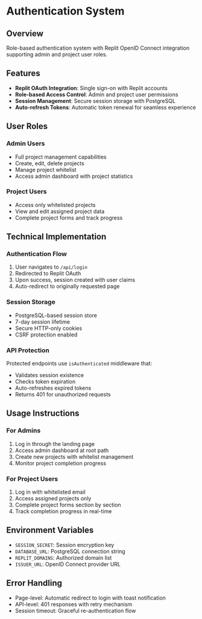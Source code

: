 # Authentication System

## Overview
Role-based authentication system with Replit OpenID Connect integration supporting admin and project user roles.

## Features
- **Replit OAuth Integration**: Single sign-on with Replit accounts
- **Role-based Access Control**: Admin and project user permissions
- **Session Management**: Secure session storage with PostgreSQL
- **Auto-refresh Tokens**: Automatic token renewal for seamless experience

## User Roles

### Admin Users
- Full project management capabilities
- Create, edit, delete projects
- Manage project whitelist
- Access admin dashboard with project statistics

### Project Users
- Access only whitelisted projects
- View and edit assigned project data
- Complete project forms and track progress

## Technical Implementation

### Authentication Flow
1. User navigates to `/api/login`
2. Redirected to Replit OAuth
3. Upon success, session created with user claims
4. Auto-redirect to originally requested page

### Session Storage
- PostgreSQL-based session store
- 7-day session lifetime
- Secure HTTP-only cookies
- CSRF protection enabled

### API Protection
Protected endpoints use `isAuthenticated` middleware that:
- Validates session existence
- Checks token expiration
- Auto-refreshes expired tokens
- Returns 401 for unauthorized requests

## Usage Instructions

### For Admins
1. Log in through the landing page
2. Access admin dashboard at root path
3. Create new projects with whitelist management
4. Monitor project completion progress

### For Project Users
1. Log in with whitelisted email
2. Access assigned projects only
3. Complete project forms section by section
4. Track completion progress in real-time

## Environment Variables
- `SESSION_SECRET`: Session encryption key
- `DATABASE_URL`: PostgreSQL connection string
- `REPLIT_DOMAINS`: Authorized domain list
- `ISSUER_URL`: OpenID Connect provider URL

## Error Handling
- Page-level: Automatic redirect to login with toast notification
- API-level: 401 responses with retry mechanism
- Session timeout: Graceful re-authentication flow